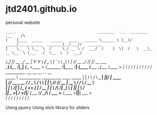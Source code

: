 # jtd2401.github.io
personal website

    ____.                                     ________  .__  ________                    .__    /\         
    |    |____  _____    _____   ____   ______ \______ \ |__|/  _____/___________  _______|__|___)/   ______
    |    \__  \ \__  \  /     \_/ __ \ /  ___/  |    |  \|  /   \  __\_  __ \__  \ \___   /  \__  \  /  ___/
/\__|    |/ __ \_/ __ \|  Y Y  \  ___/ \___ \   |    `   \  \    \_\  \  | \// __ \_/    /|  |/ __ \_\___ \
\________(____  (____  /__|_|  /\___  >____  > /_______  /__|\______  /__|  (____  /_____ \__(____  /____  >
         \/     \/      \/     \/     \/          \/           \/           \/      \/       \/     \/
__________                                        .__     __      __      ___.          .__  __             
\______   \ ___________  __________   ____ _____  |  |   /  \    /  \ ____\_ |__   _____|__|/  |_  ____     
|     ___// __ \_  __ \/  ___/  _ \ /    \\__  \ |  |   \   \/\/   // __ \| __ \ /  ___/  \   __\/ __ \    
|    |   \  ___/|  | \/\___ (  <_> )   |  \/ __ \|  |__  \        /\  ___/| \_\ \\___ \|  ||  | \  ___/    
|____|    \___  >__|  /____  >____/|___|  (____  /____/   \__/\  /  \___  >___  /____  >__||__|  \___  >   
          \/           \/           \/     \/              \/       \/    \/     \/              \/   

Using jquery
Using slick library for sliders
